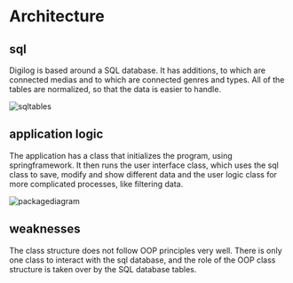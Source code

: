 # Architecture

## sql

Digilog is based around a SQL database. It has additions, to which are connected medias and to which are connected genres and types. All of the tables are normalized, so that the data is easier to handle.

![sqltables](https://github.com/kalmikko/ot-harjoitustyo/blob/master/dokumentaatio/sqltablesHD.png)

## application logic

The application has a class that initializes the program, using springframework. It then runs the user interface class, which uses the sql class to save, modify and show different data and the user logic class for more complicated processes, like filtering data.

![packagediagram](https://github.com/kalmikko/ot-harjoitustyo/blob/master/dokumentaatio/packagediagram.png)

## weaknesses

The class structure does not follow OOP principles very well. There is only one class to interact with the sql database, and the role of the OOP class structure is taken over by the SQL database tables.
